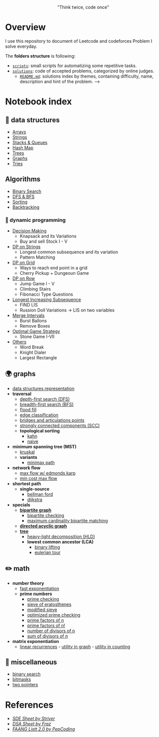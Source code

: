 <p align="center">"Think twice, code once"</p>

# Overview

I use this repository to document of Leetcode and codeforces Problem I solve everyday.

The **folders structure** is following:

- [`scripts`](./scripts): small scripts for automatizing some repetitive tasks.
- [`solutions`](./solutions): code of accepted problems, categorized by online judges.
  - [`README.md`](./solutions/README.md): solutions index by themes, containing difficulty, name, description and hint of the problem.
    -->

# Notebook index

## 🧱 data structures

- [Arrays](./Arrays)
- [Strings](./Strings)
- [Stacks & Queues](./Stacks%20%26%20Queues)
- [Hash Map](./notebook/data-structures/ufds.cpp)
- [Trees](./Trees)
- [Graphs](./Graphs)
- [Tries](./Tries)
  <!-- - Wavelet tree https://github.com/andrefakhoury/competitive-programming/blob/master/lib/DataStructures/WaveletTree.hpp -->

## Algorithms

- [Binary Search](./Binary%20Search)
- [DFS & BFS](./DFS%20%26%20BFS)
- [Sorting](./Sorting)
- [Backtracking](./Backtracking)

### 🔞 dynamic programming

- [Decision Making](./Dynamic%20Programming/Decision%20Making)
  - Knapsack and its Variations
  - Buy and sell Stock I - V
- [DP on Strings](./Dynamic%20Programming/DP%20on%20Strings)
  - Longest common subsequence and its variation
  - Pattern Matching
- [DP on Grid](./Dynamic%20Programming/DP%20on%20Grid)
  - Ways to reach end point in a grid
  - Cherry Pickup + Dungeoun Game
- [DP on Row](./Dynamic%20Programming/DP%20on%20Row)
  - Jump Game I - V
  - Climbing Stairs
  - Fibonacci Type Questions
- [Longest Increasing Subsequence](./Dynamic%20Programming/Longest%20Increasing%20Subsequence)
  - FIND LIS
  - Russion Doll Variations -> LIS on two variables
- [Merge Intervals](./Dynamic%20Programming/Merge%20Intervals)
  - Burst Ballons
  - Remove Boxes
- [Optimal Game Strategy](./Dynamic%20Programming/Optimal%20Game%20Strategy)
  - Stone Game I-VII
- [Others](./Dynamic%20Programming/../Dynamic%20Programming/Others)
  - Word Break
  - Knight Dialer
  - Largest Rectangle

## 🌍 graphs

- [data structures representation](./notebook/graphs/ds-representation.md)
- **traversal**
  - [depth-first search (DFS)](./notebook/graphs/dfs.cpp)
  - [breadth-first search (BFS)](./notebook/graphs/bfs.cpp)
  - [flood fill](./notebook/graphs/flood-fill.cpp)
  - [edge classification](./notebook/graphs/edge-classification.cpp)
  - [bridges and articulations points](./notebook/graphs/bridges-and-articulations.cpp)
  - [strongly connected components (SCC)](./notebook/graphs/scc.cpp)
  - **topological sorting**
    - [kahn](./notebook/graphs/topo-sort-kahn.cpp)
    - [naive](./notebook/graphs/topo-sort.cpp)
- **minimum spanning tree (MST)**
  - [kruskal](./notebook/graphs/mst-kruskal.cpp)
  - **variants**
    - [minimax path](./notebook/graphs/mst-minimax-path.cpp)
    <!--TODO - [2nd best MST](./notebook/graphs/mst-2nd-best.cpp) -->
- **network flow**
  - [max flow w/ edmonds karp](./notebook/graphs/edmonds-karp.cpp)
  - [min cost max flow](./notebook/graphs/mcmf.cpp)
- **shortest path**
  - **single-source**
    - [bellman ford](./notebook/graphs/bellman-ford.cpp)
    - [dijkstra](./notebook/graphs/dijkstra.cpp)
    <!-- - **all-pairs** -->
- **specials**
  - [**bipartite graph**](./notebook/graphs/bipartite.md)
    - [bipartite checking](./notebook/graphs/bipartite-checking.cpp)
    - [maximum cardinality bipartite matching](./notebook/graphs/mcbm.cpp)
  - [**directed acyclic graph**](./notebook/graphs/dag.md)
  - [**tree**](./notebook/graphs/tree.md)
    - [heavy-light decomposition (HLD)](./notebook/graphs/hld.cpp)
    - **lowest common ancestor (LCA)**
      - [binary lifting](./notebook/graphs/lca-binary-lifting.cpp)
      - [eulerian tour](./notebook/graphs/lca-eulerian-tour.cpp)

## ✏️ math

- **number theory**
  - [fast exponentiation](./notebook/math/fast-power.cpp)
  - **prime numbers**
    - [prime checking](./notebook/math/prime-checking.cpp)
    - [sieve of eratosthenes](./notebook/math/sieve.cpp)
    - [modified sieve](./notebook/math/modified-sieve.cpp)
    - [optimized prime checking](./notebook/math/optimized-prime-checking.cpp)
    - [prime factors of n](./notebook/math/prime-factors.cpp)
    - [prime factors of n!](./notebook/math/factorial-prime-factors.cpp)
    - [number of divisors of n](./notebook/math/num-div.cpp)
    - [sum of divisors of n](./notebook/math/sum-div.cpp)
- **matrix exponentiation**
  - [linear recurrences](./notebook/math/linear-recurrence.cpp) - [utility in graph](./notebook/math/linear-recurrence-graph.cpp) - [utility in counting](./notebook/math/linear-recurrence-counting.cpp)
    <!-- - [**game theory**](./notebook/math/game-theory.md) -->
       <!-- - [minimax](./notebook/math/minimax.md) -->
       <!-- - [nim](./notebook/math/nim.md) -->
       <!-- - [grundy numbers]() -->
       <!-- - [sprague-grundy theorem]() -->

<!-- ## strings -->

## 💭 miscellaneous

- [binary search](./notebook/miscellaneous/binary-search.md)
- [bitmasks](./notebook/miscellaneous/bitmasks.cpp)
- [two pointers](./notebook/miscellaneous/two-pointers.md)

# References

- [_SDE Sheet by Striver_](https://docs.google.com/document/d/1SM92efk8oDl8nyVw8NHPnbGexTS9W-1gmTEYfEurLWQ/preview?pru=AAABeuuop9I*PUtrb2ew2hKp83BXQGBofg)
- [_DSA Sheet by Fraz_](https://docs.google.com/spreadsheets/d/1-wKcV99KtO91dXdPkwmXGTdtyxAfk1mbPXQg81R9sFE/edit#gid=0)
- [_FAANG Listt 2.0 by PepCoding_](https://www.pepcoding.com/faangList2.0)
